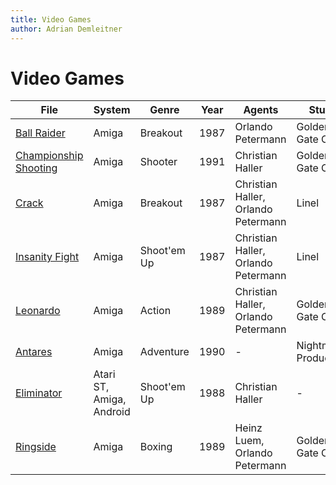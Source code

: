 ```yaml
---
title: Video Games
author: Adrian Demleitner
---
```

# Video Games
| File                                                      | System                   | Genre       | Year | Agents                              | Studio                |
| --------------------------------------------------------- | ------------------------ | ----------- | ---- | ----------------------------------- | --------------------- |
| [Ball Raider](games/Ball%20Raider.md)                     | Amiga                    | Breakout    | 1987 | Orlando Petermann                   | Golden Gate Crew      |
| [Championship Shooting](games/Championship%20Shooting.md) | Amiga                    | Shooter     | 1991 | Christian Haller                    | Golden Gate Crew      |
| [Crack](games/Crack.md)                                 | Amiga                    | Breakout    | 1987 | Christian Haller, Orlando Petermann | Linel                 |
| [Insanity Fight](games/Insanity%20Fight.md)               | Amiga                    | Shoot'em Up | 1987 | Christian Haller, Orlando Petermann | Linel                 |
| [Leonardo](games/Leonardo.md)                           | Amiga                    | Action      | 1989 | Christian Haller, Orlando Petermann | Golden Gate Crew      |
| [Antares](games/Antares.md)                             | Amiga                    | Adventure   | 1990 | -                                  | Nightmare Productions |
| [Eliminator](games/Eliminator.md)                       | Atari ST, Amiga, Android | Shoot'em Up | 1988 | Christian Haller                    | -                    |
| [Ringside](games/Ringside.md)                           | Amiga                    | Boxing      | 1989 | Heinz Luem, Orlando Petermann       | Golden Gate Crew      |

